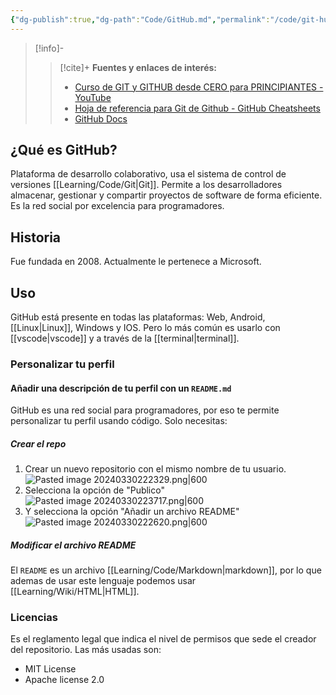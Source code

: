 ```yaml
---
{"dg-publish":true,"dg-path":"Code/GitHub.md","permalink":"/code/git-hub/","created":"2024-03-29T19:03","updated":"2024-03-30T22:30"}
---
```



> [!info]-
>> [!cite]+ **Fuentes y enlaces de interés:**
>> - [Curso de GIT y GITHUB desde CERO para PRINCIPIANTES - YouTube](https://youtube.com/watch?v=3GymExBkKjE)
>> - [Hoja de referencia para Git de Github - GitHub Cheatsheets](https://training.github.com/downloads/es_ES/github-git-cheat-sheet/)
>> - [GitHub Docs](https://docs.github.com/es)

## ¿Qué es GitHub?
Plataforma de desarrollo colaborativo, usa el sistema de control de versiones [[Learning/Code/Git\|Git]]. Permite a los desarrolladores almacenar, gestionar y compartir proyectos de software de forma eficiente. Es la red social por excelencia para programadores.

## Historia
Fue fundada en 2008. Actualmente le pertenece a Microsoft.

## Uso
GitHub está presente en todas las plataformas: Web, Android, [[Linux\|Linux]], Windows y IOS. Pero lo más común es usarlo con [[vscode\|vscode]] y a través de la [[terminal\|terminal]].

### Personalizar tu perfil
#### Añadir una descripción de tu perfil con un `README.md`
GitHub es una red social para programadores, por eso te permite personalizar tu perfil usando código. Solo necesitas:
##### Crear el repo
1. Crear un nuevo repositorio con el mismo nombre de tu usuario.
   ![Pasted image 20240330222329.png|600](/img/user/Engine/Attachments/Pasted%20image%2020240330222329.png)
2. Selecciona la opción de "Publico"
   ![Pasted image 20240330223717.png|600](/img/user/Engine/Attachments/Pasted%20image%2020240330223717.png)
1. Y selecciona la opción "Añadir un archivo README"
   ![Pasted image 20240330222620.png|600](/img/user/Engine/Attachments/Pasted%20image%2020240330222620.png)

##### Modificar el archivo README
El `README` es un archivo [[Learning/Code/Markdown\|markdown]], por lo que ademas de usar este lenguaje podemos usar [[Learning/Wiki/HTML\|HTML]].

### Licencias
Es el reglamento legal que indica el nivel de permisos que sede el creador del repositorio. Las más usadas son:
- MIT License
- Apache license 2.0


